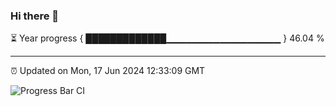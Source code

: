 ### Hi there 👋

⏳ Year progress { █████████████▁▁▁▁▁▁▁▁▁▁▁▁▁▁▁▁▁ } 46.04 %

---

⏰ Updated on Mon, 17 Jun 2024 12:33:09 GMT

![Progress Bar CI](https://github.com/liununu/liununu/workflows/Progress%20Bar%20CI/badge.svg)
